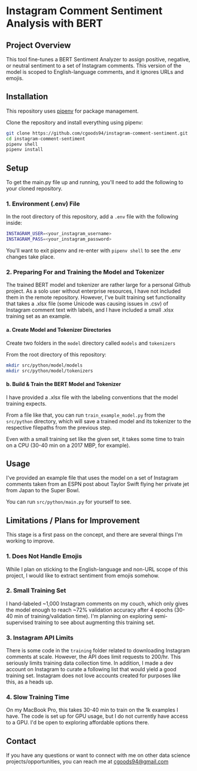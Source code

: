 # Instagram Comment Sentiment Analysis with BERT

## Project Overview

This tool fine-tunes a BERT Sentiment Analyzer to assign positive, negative, or neutral sentiment to a set of Instagram comments.
This version of the model is scoped to English-language comments, and it ignores URLs and emojis.

## Installation

This repository uses [pipenv](https://pipenv.pypa.io/en/latest/installation.html) for package management.

Clone the repository and install everything using pipenv:

```bash
git clone https://github.com/cgoods94/instagram-comment-sentiment.git
cd instagram-comment-sentiment
pipenv shell
pipenv install
```

## Setup

To get the main.py file up and running, you'll need to add the following to your cloned repository.

### 1. Environment (.env) File

In the root directory of this repository, add a `.env` file with the following inside:

```bash
INSTAGRAM_USER=<your_instagram_username>
INSTAGRAM_PASS=<your_instagram_password>
```

You'll want to exit pipenv and re-enter with `pipenv shell` to see the .env changes take place.

### 2. Preparing For and Training the Model and Tokenizer

The trained BERT model and tokenizer are rather large for a personal Github project. As a solo user without enterprise resources, I have not included them in the remote repository. However, I've built training set functionality that takes a .xlsx file (some Unicode was causing issues in .csv) of Instagram comment text with labels, and I have included a small .xlsx training set as an example.

#### a. Create Model and Tokenizer Directories

Create two folders in the `model` directory called `models` and `tokenizers`

From the root directory of this repository:

```bash
mkdir src/python/model/models
mkdir src/python/model/tokenizers
```

#### b. Build & Train the BERT Model and Tokenizer

I have provided a .xlsx file with the labeling conventions that the model training expects.

From a file like that, you can run `train_example_model.py` from the `src/python` directory, which will 
save a trained model and its tokenizer to the respective filepaths from the previous step.

Even with a small training set like the given set, it takes some time to train on a CPU (30-40 min on a 2017 MBP, for example).

## Usage

I've provided an example file that uses the model on a set of Instagram comments taken from an
ESPN post about Taylor Swift flying her private jet from Japan to the Super Bowl.

You can run `src/python/main.py` for yourself to see.

## Limitations / Plans for Improvement

This stage is a first pass on the concept, and there are several things I'm working to improve.

### 1. Does Not Handle Emojis

While I plan on sticking to the English-language and non-URL scope of this project, I would like
to extract sentiment from emojis somehow.

### 2. Small Training Set

I hand-labeled ~1,000 Instagram comments on my couch, which only gives the model enough to reach
~72% validation accuracy after 4 epochs (30-40 min of training/validation time). I'm planning
on exploring semi-supervised training to see about augmenting this training set.

### 3. Instagram API Limits

There is some code in the `training` folder related to downloading Instagram comments at scale.
However, the API does limit requests to 200/hr. This seriously limits training data collection time. 
In addition, I made a dev account on Instagram to curate a following list that would yield a good
training set. Instagram does not love accounts created for purposes like this, as a heads up.

### 4. Slow Training Time

On my MacBook Pro, this takes 30-40 min to train on the 1k examples I have. The code is set up for
GPU usage, but I do not currently have access to a GPU. I'd be open to exploring affordable options there.

## Contact

If you have any questions or want to connect with me on other data science projects/opportunities,
you can reach me at cgoods94@gmail.com